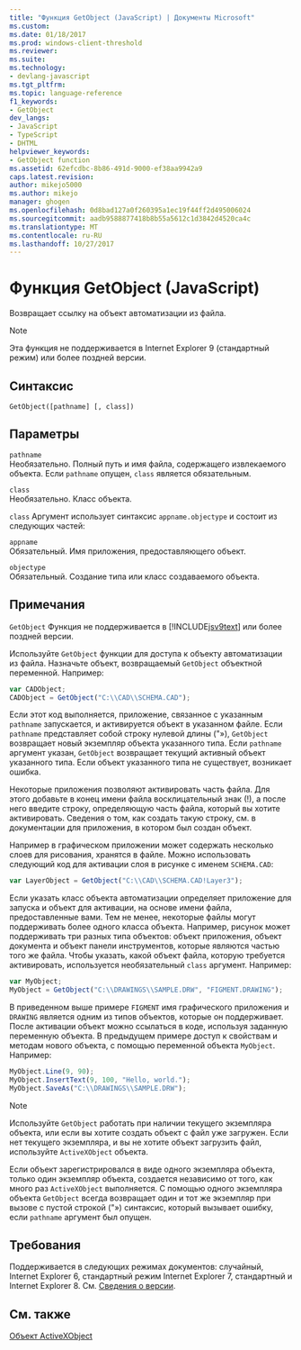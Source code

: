 ```yaml
---
title: "Функция GetObject (JavaScript) | Документы Microsoft"
ms.custom: 
ms.date: 01/18/2017
ms.prod: windows-client-threshold
ms.reviewer: 
ms.suite: 
ms.technology:
- devlang-javascript
ms.tgt_pltfrm: 
ms.topic: language-reference
f1_keywords:
- GetObject
dev_langs:
- JavaScript
- TypeScript
- DHTML
helpviewer_keywords:
- GetObject function
ms.assetid: 62efcdbc-8b86-491d-9000-ef38aa9942a9
caps.latest.revision: 
author: mikejo5000
ms.author: mikejo
manager: ghogen
ms.openlocfilehash: 0d8bad127a0f260395a1ec19f44ff2d495006024
ms.sourcegitcommit: aadb9588877418b8b55a5612c1d3842d4520ca4c
ms.translationtype: MT
ms.contentlocale: ru-RU
ms.lasthandoff: 10/27/2017
---
```

# <a name="getobject-function-javascript"></a>Функция GetObject (JavaScript)
Возвращает ссылку на объект автоматизации из файла.  
  
> [!NOTE]
>  Эта функция не поддерживается в Internet Explorer 9 (стандартный режим) или более поздней версии.  
  
## <a name="syntax"></a>Синтаксис  
  
```  
GetObject([pathname] [, class])  
```  
  
## <a name="parameters"></a>Параметры  
 `pathname`  
 Необязательно. Полный путь и имя файла, содержащего извлекаемого объекта. Если `pathname` опущен, `class` является обязательным.  
  
 `class`  
 Необязательно. Класс объекта.  
  
 `class` Аргумент использует синтаксис `appname.objectype` и состоит из следующих частей:  
  
 `appname`  
 Обязательный. Имя приложения, предоставляющего объект.  
  
 `objectype`  
 Обязательный. Создание типа или класс создаваемого объекта.  
  
## <a name="remarks"></a>Примечания  
 `GetObject` Функция не поддерживается в [!INCLUDE[jsv9text](../../javascript/includes/jsv9text-md.md)] или более поздней версии.  
  
 Используйте `GetObject` функции для доступа к объекту автоматизации из файла. Назначьте объект, возвращаемый `GetObject` объектной переменной. Например:  
  
```JavaScript  
var CADObject;  
CADObject = GetObject("C:\\CAD\\SCHEMA.CAD");  
```  
  
 Если этот код выполняется, приложение, связанное с указанным `pathname` запускается, и активируется объект в указанном файле. Если `pathname` представляет собой строку нулевой длины ("»), `GetObject` возвращает новый экземпляр объекта указанного типа. Если `pathname` аргумент указан, `GetObject` возвращает текущий активный объект указанного типа. Если объект указанного типа не существует, возникает ошибка.  
  
 Некоторые приложения позволяют активировать часть файла. Для этого добавьте в конец имени файла восклицательный знак (!), а после него введите строку, определяющую часть файла, который вы хотите активировать. Сведения о том, как создать такую строку, см. в документации для приложения, в котором был создан объект.  
  
 Например в графическом приложении может содержать несколько слоев для рисования, хранятся в файле. Можно использовать следующий код для активации слоя в рисунке с именем `SCHEMA.CAD`:  
  
```JavaScript  
var LayerObject = GetObject("C:\\CAD\\SCHEMA.CAD!Layer3");  
```  
  
 Если указать класс объекта автоматизации определяет приложение для запуска и объект для активации, на основе имени файла, предоставленные вами. Тем не менее, некоторые файлы могут поддерживать более одного класса объекта. Например, рисунок может поддерживать три разных типа объектов: объект приложения, объект документа и объект панели инструментов, которые являются частью того же файла. Чтобы указать, какой объект файла, которую требуется активировать, используется необязательный `class` аргумент. Например:  
  
```JavaScript  
var MyObject;  
MyObject = GetObject("C:\\DRAWINGS\\SAMPLE.DRW", "FIGMENT.DRAWING");  
```  
  
 В приведенном выше примере `FIGMENT` имя графического приложения и `DRAWING` является одним из типов объектов, которые он поддерживает. После активации объект можно ссылаться в коде, используя заданную переменную объекта. В предыдущем примере доступ к свойствам и методам нового объекта, с помощью переменной объекта `MyObject`. Например:  
  
```JavaScript  
MyObject.Line(9, 90);  
MyObject.InsertText(9, 100, "Hello, world.");  
MyObject.SaveAs("C:\\DRAWINGS\\SAMPLE.DRW");  
```  
  
> [!NOTE]
>  Используйте `GetObject` работать при наличии текущего экземпляра объекта, или если вы хотите создать объект с файл уже загружен. Если нет текущего экземпляра, и вы не хотите объект загрузить файл, используйте `ActiveXObject` объекта.  
  
 Если объект зарегистрировался в виде одного экземпляра объекта, только один экземпляр объекта, создается независимо от того, как много раз `ActiveXObject` выполняется. С помощью одного экземпляра объекта `GetObject` всегда возвращает один и тот же экземпляр при вызове с пустой строкой ("») синтаксис, который вызывает ошибку, если `pathname` аргумент был опущен.  
  
## <a name="requirements"></a>Требования  
 Поддерживается в следующих режимах документов: случайный, Internet Explorer 6, стандартный режим Internet Explorer 7, стандартный и Internet Explorer 8. См. [Сведения о версии](../../javascript/reference/javascript-version-information.md).  
  
## <a name="see-also"></a>См. также  
 [Объект ActiveXObject](../../javascript/reference/activexobject-object-javascript.md)